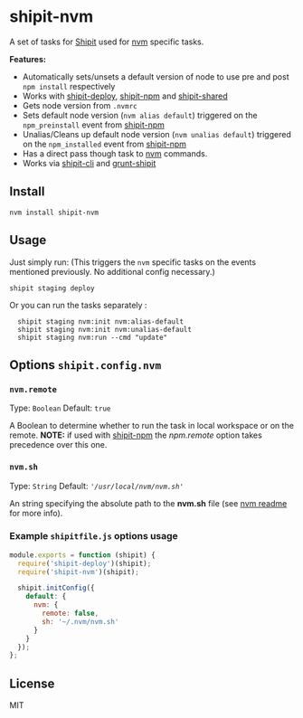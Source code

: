 # shipit-nvm

A set of tasks for [Shipit](https://github.com/shipitjs/shipit) used for [nvm](https://github.com/creationix/nvm) specific tasks.

**Features:**

- Automatically sets/unsets a default version of node to use pre and post `npm install` respectively
- Works with [shipit-deploy](https://github.com/shipitjs/shipit-deploy), [shipit-npm](https://github.com/callerc1/shipit-npm) and [shipit-shared](https://github.com/timkelty/shipit-shared)
- Gets node version from `.nvmrc`
- Sets default node version (`nvm alias default`) triggered on the `npm_preinstall` event from [shipit-npm](https://github.com/callerc1/shipit-npm)
- Unalias/Cleans up default node version (`nvm unalias default`) triggered on the `npm_installed` event from [shipit-npm](https://github.com/callerc1/shipit-npm)
- Has a direct pass though task to [nvm](https://github.com/creationix/nvm) commands.
- Works via [shipit-cli](https://github.com/shipitjs/shipit) and [grunt-shipit](https://github.com/shipitjs/grunt-shipit)

## Install

```
nvm install shipit-nvm
```

## Usage

Just simply run: (This triggers the `nvm` specific tasks on the events mentioned previously. No additional config necessary.)

```
shipit staging deploy

```

Or you can run the tasks separately :

```
  shipit staging nvm:init nvm:alias-default
  shipit staging nvm:init nvm:unalias-default
  shipit staging nvm:run --cmd "update"
```


## Options `shipit.config.nvm`

### `nvm.remote`

Type: `Boolean`
Default: `true`

A Boolean to determine whether to run the task in local workspace or on the remote. **NOTE:** if used with [shipit-npm](https://github.com/callerc1/shipit-npm) the *npm.remote* option takes precedence over this one.

### `nvm.sh`

Type: `String`
Default: *`'/usr/local/nvm/nvm.sh'`*

An string specifying the absolute path to the **nvm.sh** file (see [nvm readme](https://github.com/creationix/nvm/blob/master/README.markdown) for more info).


### Example `shipitfile.js` options usage

```js
module.exports = function (shipit) {
  require('shipit-deploy')(shipit);
  require('shipit-nvm')(shipit);

  shipit.initConfig({
    default: {
      nvm: {
        remote: false,
        sh: '~/.nvm/nvm.sh'
      }
    }
  });
};
```

## License

MIT
